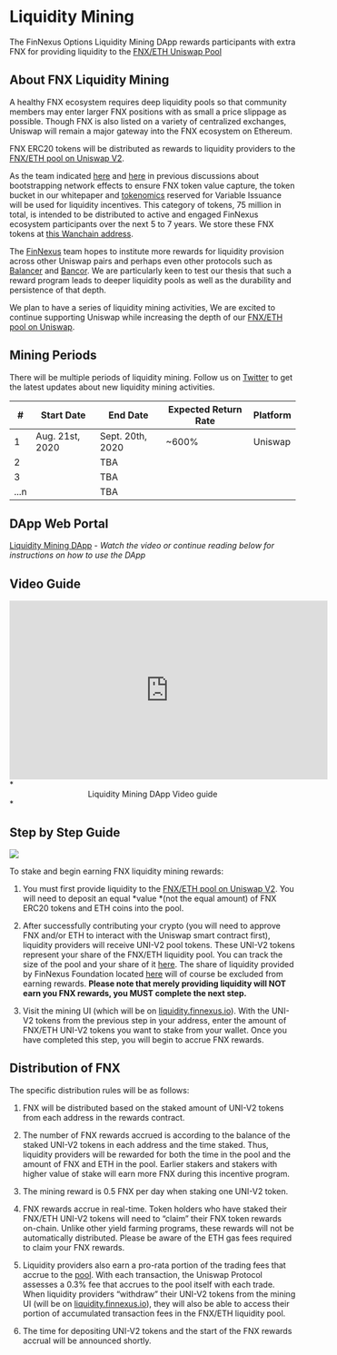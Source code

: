 # Liquidity Mining

The FinNexus Options Liquidity Mining DApp rewards participants with extra FNX for providing liquidity to the [FNX/ETH Uniswap Pool](https://uniswap.info/pair/0x722885cab8be10b27f359fcb225808fe2af07b16)

## About FNX Liquidity Mining

A healthy FNX ecosystem requires deep liquidity pools so that community members may enter larger FNX positions with as small a price slippage as possible. Though FNX is also listed on a variety of centralized exchanges, Uniswap will remain a major gateway into the FNX ecosystem on Ethereum. 

FNX ERC20 tokens will be distributed as rewards to liquidity providers to the [FNX/ETH pool on Uniswap V2](https://uniswap.info/pair/0x722885cab8be10b27f359fcb225808fe2af07b16). 

As the team indicated [here](https://medium.com/finnexus/finnexus-will-use-business-development-innovative-monetary-policy-to-bootstrap-network-effects-e6b772a515cf) and [here](https://medium.com/finnexus/capturing-value-with-the-fnx-token-2747711c44f) in previous discussions about bootstrapping network effects to ensure FNX token value capture, the token bucket in our whitepaper and [tokenomics](https://medium.com/finnexus/fnx-tokenomics-62c582807219) reserved for Variable Issuance will be used for liquidity incentives. This category of tokens, 75 million in total, is intended to be distributed to active and engaged FinNexus ecosystem participants over the next 5 to 7 years. We store these FNX tokens at [this Wanchain address](https://www.wanscan.org/address/0xd5b5965754102660d9ccE5Bc57A7Dc2a87e359d9).


The [FinNexus](https://twitter.com/fin_nexus) team hopes to institute more rewards for liquidity provision across other Uniswap pairs and perhaps even other protocols such as [Balancer](https://balancer.exchange/) and [Bancor](https://www.bancor.network/). We are particularly keen to test our thesis that such a reward program leads to deeper liquidity pools as well as the durability and persistence of that depth.

We plan to have a series of liquidity mining activities, 
We are excited to continue supporting Uniswap while increasing the depth of our [FNX/ETH pool on Uniswap](https://uniswap.info/pair/0x722885cab8be10b27f359fcb225808fe2af07b16).


## Mining Periods
There will be multiple periods of liquidity mining. Follow us on [Twitter](https://twitter.com/fin_nexus) to get the latest updates about new liquidity mining activities.

|#  | Start Date|End Date|Expected Return Rate|Platform|
|---|---|---|---|---|
|   1| Aug. 21st, 2020| Sept. 20th, 2020 |~600%|Uniswap|
|   2||TBA|||
|   3||TBA|||
|...n||TBA|||

## DApp Web Portal

[Liquidity Mining DApp](https://liquidity.finnexus.io/) - *Watch the video or continue reading below for instructions on how to use the DApp*

## Video Guide  

<center><iframe width="560" height="315" src="https://www.youtube.com/embed/J9BP6tCUavk" frameborder="0" allowfullscreen></iframe></center>
*<center>Liquidity Mining DApp Video guide</center>*


## Step by Step Guide

![](https://cdn-images-1.medium.com/max/2000/1*9H1JT5h8a5mvR59Gdp_wxg.png)

To stake and begin earning FNX liquidity mining rewards:

1. You must first provide liquidity to the [FNX/ETH pool on Uniswap V2](https://uniswap.info/pair/0x722885cab8be10b27f359fcb225808fe2af07b16). You will need to deposit an equal *value *(not the equal amount) of FNX ERC20 tokens and ETH coins into the pool.

1. After successfully contributing your crypto (you will need to approve FNX and/or ETH to interact with the Uniswap smart contract first), liquidity providers will receive UNI-V2 pool tokens. These UNI-V2 tokens represent your share of the FNX/ETH liquidity pool. You can track the size of the pool and your share of it [here](https://etherscan.io/token/0x722885cab8be10b27f359fcb225808fe2af07b16#balances). The share of liquidity provided by FinNexus Foundation located [here](https://etherscan.io/token/0x722885cab8be10b27f359fcb225808fe2af07b16?a=0xe596470d291cb2d32ec111afc314b07006690c72) will of course be excluded from earning rewards. **Please note that merely providing liquidity will NOT earn you FNX rewards, you MUST complete the next step.**

1. Visit the mining UI (which will be on [liquidity.finnexus.io](https//liquidity.finnexus.io)). With the UNI-V2 tokens from the previous step in your address, enter the amount of FNX/ETH UNI-V2 tokens you want to stake from your wallet. Once you have completed this step, you will begin to accrue FNX rewards.

## Distribution of FNX

The specific distribution rules will be as follows:

1. FNX will be distributed based on the staked amount of UNI-V2 tokens from each address in the rewards contract.

1. The number of FNX rewards accrued is according to the balance of the staked UNI-V2 tokens in each address and the time staked. Thus, liquidity providers will be rewarded for both the time in the pool and the amount of FNX and ETH in the pool. Earlier stakers and stakers with higher value of stake will earn more FNX during this incentive program.

1. The mining reward is 0.5 FNX per day when staking one UNI-V2 token.

1. FNX rewards accrue in real-time. Token holders who have staked their FNX/ETH UNI-V2 tokens will need to “claim” their FNX token rewards on-chain. Unlike other yield farming programs, these rewards will not be automatically distributed. Please be aware of the ETH gas fees required to claim your FNX rewards.

1. Liquidity providers also earn a pro-rata portion of the trading fees that accrue to the [pool](https://uniswap.info/pair/0x722885cab8be10b27f359fcb225808fe2af07b16). With each transaction, the Uniswap Protocol assesses a 0.3% fee that accrues to the pool itself with each trade. When liquidity providers “withdraw” their UNI-V2 tokens from the mining UI (will be on [liquidity.finnexus.io](https//liquidity.finnexus.io)), they will also be able to access their portion of accumulated transaction fees in the FNX/ETH liquidity pool.

1. The time for depositing UNI-V2 tokens and the start of the FNX rewards accrual will be announced shortly.


